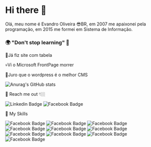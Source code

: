 # Hi there 👋  

Olá, meu nome é Evandro Oliveira 😎BR, em 2007 me apaixonei pela programação, em 2015 me formei em Sistema de Informação.

### 🌍 "Don't stop learning" 🧠

💪Já fiz site com tabela

💀Vi o Microsoft FrontPage morrer

🤣Juro que o wordpress é o melhor CMS

 ![Anurag's GitHub stats](https://github-readme-stats.vercel.app/api?username=vandodev&show_icons=true&theme=dracula&hide=prs,issues,contribs)

🔎 Reach me out 👇🏼

![Linkedin Badge](https://img.shields.io/badge/-LinkedIn-blue?style=flat-square&logo=Linkedin&logoColor=white&link=https://www.linkedin.com/in/oliveiraevandro/)
![Facebook Badge](https://img.shields.io/badge/-Facebook-blue?style=flat-square&logo=Facebook&logoColor=white&link=https://www.facebook.com/Evandroapaoliveira/)

🚀 My Skills 

![Facebook Badge](https://img.shields.io/badge/HTML5-E34F26?style=for-the-badge&logo=html5&logoColor=white)
![Facebook Badge](https://img.shields.io/badge/CSS3-1572B6?style=for-the-badge&logo=css3&logoColor=white)
![Facebook Badge](https://img.shields.io/badge/Bootstrap-563D7C?style=for-the-badge&logo=bootstrap&logoColor=white)
![Facebook Badge](https://img.shields.io/badge/JavaScript-F7DF1E?style=for-the-badge&logo=javascript&logoColor=black)
![Facebook Badge](https://img.shields.io/badge/Node.js-43853D?style=for-the-badge&logo=node.js&logoColor=white)
![Facebook Badge](https://img.shields.io/badge/React-20232A?style=for-the-badge&logo=react&logoColor=61DAFB)
![Facebook Badge](https://img.shields.io/badge/React_Native-20232A?style=for-the-badge&logo=react&logoColor=61DAFB)
![Facebook Badge](https://img.shields.io/badge/next.js-000000?style=for-the-badge&logo=next.js&logoColor=white)
![Facebook Badge](https://img.shields.io/badge/MongoDB-4EA94B?style=for-the-badge&logo=mongodb&logoColor=white)
![Facebook Badge](https://img.shields.io/badge/MySQL-00000F?style=for-the-badge&logo=mysql&logoColor=white)
